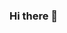 ### Hi there 👋

<!--
**dbrud1101/dbrud1101** is a ✨ _special_ ✨ repository because its `README.md` (this file) appears on your GitHub profile.

Here are some ideas to get you started:

- 🔭 I’m currently working on ...
- 🌱 I’m currently learning ...
- 👯 I’m looking to collaborate on ...
- 🤔 I’m looking for help with ...
- 💬 Ask me about ...
- 📫 How to reach me: qodbrud0507@gmail.com
- 😄 Pronouns: ...
- ⚡ Fun fact: ...
-->
